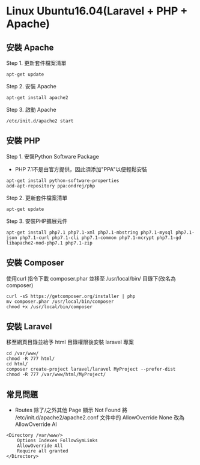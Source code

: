 # Linux Ubuntu16.04(Laravel + PHP + Apache)
## 安裝 Apache
Step 1. 更新套件檔案清單
```
apt-get update
```
Step 2. 安裝 Apache
```
apt-get install apache2
```
Step 3. 啟動 Apache
```
/etc/init.d/apache2 start
```

## 安裝 PHP
Step 1. 安裝Python Software Package
- PHP 7.1不是由官方提供，因此須添加"PPA"以便輕鬆安裝
```
apt-get install python-software-properties
add-apt-repository ppa:ondrej/php
```
Step 2. 更新套件檔案清單
```
apt-get update
```
Step 3. 安裝PHP擴展元件
```
apt-get install php7.1 php7.1-xml php7.1-mbstring php7.1-mysql php7.1-json php7.1-curl php7.1-cli php7.1-common php7.1-mcrypt php7.1-gd libapache2-mod-php7.1 php7.1-zip
```

## 安裝 Composer
使用curl 指令下載 composer.phar 並移至 /usr/local/bin/ 目錄下(改名為composer)
```
curl -sS https://getcomposer.org/installer | php
mv composer.phar /usr/local/bin/composer
chmod +x /usr/local/bin/composer
```

## 安裝 Laravel
移至網頁目錄並給予 html 目錄權限後安裝 laravel 專案
```
cd /var/www/
chmod -R 777 html/
cd html/
composer create-project laravel/laravel MyProject --prefer-dist
chmod -R 777 /var/www/html/MyProject/
```

## 常見問題 
- Routes 除了/之外其他 Page 顯示 Not Found
將 /etc/init.d/apache2/apache2.conf 文件中的 AllowOverride None 改為 AllowOverride Al
```
<Directory /var/www/>
	Options Indexes FollowSymLinks
	AllowOverride All
	Require all granted
</Directory>
```
